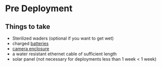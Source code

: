 # Pre Deployment
## Things to take
- Sterilized waders (optional if you want to get wet)
- charged [batteries](Batteries)
- [camera enclosure](enclosure)
- a water resistant ethernet cable of sufficient length
- solar panel (not necessary for deployments less than 1 week < 1 week)
